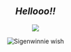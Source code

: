 <div align="center">
  
***Hellooo!!***
---

![](https://komarev.com/ghpvc/?username=Useless-Accident&style=plastic&color=ff266a&label=i+see+u+:3!)

<img src="https://static.wikia.nocookie.net/gensin-impact/images/a/a9/Character_Sigewinne_Full_Wish.png/revision/latest/scale-to-width-down/1000?cb=20240627081153" alt="Sigenwinnie wish">
</div>

